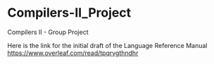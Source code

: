 # Compilers-II_Project
Compilers II - Group Project

Here is the link for the initial draft of the Language Reference Manual
https://www.overleaf.com/read/tpqrvgthndhr
